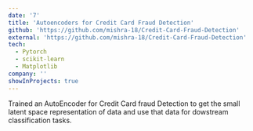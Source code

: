 ```yaml
---
date: '7'
title: 'Autoencoders for Credit Card Fraud Detection'
github: 'https://github.com/mishra-18/Credit-Card-Fraud-Detection'
external: 'https://github.com/mishra-18/Credit-Card-Fraud-Detection'
tech:
  - Pytorch
  - scikit-learn
  - Matplotlib
company: ''
showInProjects: true
---
```


Trained an AutoEncoder for Credit Card fraud Detection to get the small latent space representation of data and use that data for dowstream classification tasks.